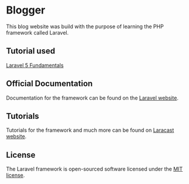 # Blogger

This blog website was build with the purpose of learning the PHP framework called Laravel.

## Tutorial used

[Laravel 5 Fundamentals](https://laracasts.com/series/laravel-5-fundamentals)

## Official Documentation

Documentation for the framework can be found on the [Laravel website](http://laravel.com/docs).

## Tutorials

Tutorials for the framework and much more can be found on [Laracast website](https://laracasts.com/).

## License

The Laravel framework is open-sourced software licensed under the [MIT license](http://opensource.org/licenses/MIT).
